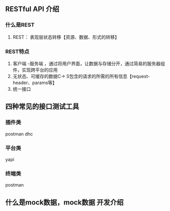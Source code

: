 ## RESTful API 介绍

### 什么是REST
1. REST： 表现层状态转移【资源、数据、形式的转移】

### REST特点
1. 客户端 -服务端 ，通过将用户界面，让数据与存储分开，通过简易的服务器组件，实现跨平台的应用
2. 无状态、可缓存的数据C-> S包含的请求的所需的所有信息【request-header、params等】
3. 统一接口

## 四种常见的接口测试工具

### 插件类
postman dhc 
### 平台类
yapi
### 终端类
postman
## 什么是mock数据，mock数据 开发介绍
